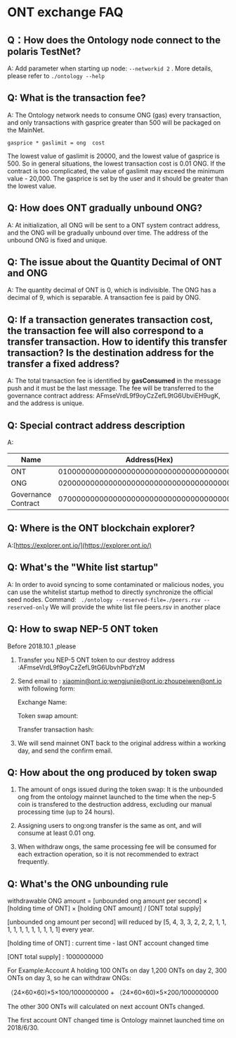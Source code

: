 
# ONT exchange FAQ

## Q：How does the Ontology node connect to the polaris TestNet?

A: Add parameter when starting up node: ```--networkid 2``` . 
More details, please refer to ```./ontology --help```


## Q: What is the transaction fee?

A: The Ontology network needs to consume ONG (gas) every transaction, and only transactions with gasprice greater than 500 will be packaged on the MainNet.

```gasprice * gaslimit = ong  cost```


The lowest value of gaslimit is 20000, and the lowest value of gasprice is 500. So in general situations, the lowest transaction cost is 0.01 ONG. If the contract is too complicated, the value of gaslimit may exceed the minimum value - 20,000. The gasprice is set by the user and it should be greater than the lowest value.


## Q: How does ONT gradually unbound ONG?

A: At initialization, all ONG will be sent to a ONT system contract address, and the ONG will be gradually unbound over time. The address of the unbound ONG is fixed and unique.

## Q: The issue about the Quantity Decimal of ONT and ONG

A: The quantity decimal of ONT is 0, which is indivisible. The ONG has a decimal of 9, which is separable. A transaction fee is paid by ONG.


## Q: If a transaction generates transaction cost, the transaction fee will also correspond to a transfer transaction. How to identify this transfer transaction? Is the destination address for the transfer a fixed address?

A: The total transaction fee is identified by **gasConsumed** in the message push and it must be the last message. The fee will be transferred to the governance contract address: AFmseVrdL9f9oyCzZefL9tG6UbviEH9ugK, and the address is unique.


## Q: Special contract address description

A:

| Name     | Address(Hex)                             | Address(Base58)                    |
| -------- | ---------------------------------------- | ---------------------------------- |
| ONT      | 0100000000000000000000000000000000000000 | AFmseVrdL9f9oyCzZefL9tG6UbvhUMqNMV |
| ONG      | 0200000000000000000000000000000000000000 | AFmseVrdL9f9oyCzZefL9tG6UbvhfRZMHJ |
| Governance Contract | 0700000000000000000000000000000000000000 | AFmseVrdL9f9oyCzZefL9tG6UbviEH9ugK |

## Q: Where is the ONT blockchain explorer?
A:[https://explorer.ont.io/](https://explorer.ont.io/)


## Q: What's the "White list startup"
A: In order to avoid syncing to some contaminated or malicious nodes, you can use the whitelist startup method to directly synchronize the official seed nodes. Command:
``` ./ontology --reserved-file=./peers.rsv --reserved-only``` 
We will provide the white list file peers.rsv in another place

## Q: How to swap NEP-5 ONT token

Before 2018.10.1 ,please

1. Transfer you NEP-5 ONT token to our destroy address :AFmseVrdL9f9oyCzZefL9tG6UbvhPbdYzM

2. Send email to : xiaomin@ont.io;wengjunjie@ont.io;zhoupeiwen@ont.io with following form:

   Exchange Name:

   Token swap amount:

   Transfer transaction hash:

3. We will send mainnet ONT back to the original address within a working day,  and send the confirm email.

## Q: How about the ong produced by token swap

1. The amount of ongs issued during the token swap: It is the unbounded ong from the ontology mainnet launched to the time when the nep-5 coin is transfered to the destruction address, excluding our manual processing time (up to 24 hours).

2. Assigning users to ong:ong transfer is the same as ont, and will consume at least 0.01 ong.

3. When withdraw ongs, the same processing fee will be consumed for each extraction operation, so it is not recommended to extract frequently.

## Q: What's the ONG unbounding rule
withdrawable ONG amount = [unbounded ong amount per second] × [holding time of ONT] × [holding ONT amount] / [ONT total supply]

[unbounded ong amount per second] will reduced by  [5, 4, 3, 3, 2, 2, 2, 1, 1, 1, 1, 1, 1, 1, 1, 1, 1, 1]  every year.

[holding time of ONT] : current time - last ONT account changed time

[ONT total supply] : 1000000000

For Example:Account A holding 100 ONTs on day 1,200 ONTs on day 2, 300 ONTs on day 3, so he can withdraw ONGs:

（24×60×60)×5×100/1000000000 + （24×60×60)×5×200/1000000000

The other 300 ONTs will calculated on next account ONTs changed.

The first account ONT changed time is Ontology mainnet launched time on 2018/6/30.

